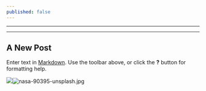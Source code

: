 ```yaml
---
published: false
---
```

---
---

## A New Post

Enter text in [Markdown](http://daringfireball.net/projects/markdown/). Use the toolbar above, or click the **?** button for formatting help.

![]({{site.baseurl}}/_posts/nasa-90395-unsplash.jpg)![nasa-90395-unsplash.jpg]({{site.baseurl}}/_posts/nasa-90395-unsplash.jpg)
